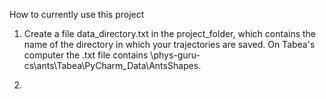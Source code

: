 How to currently use this project

1) Create a file data_directory.txt in the project_folder, which contains the name of the directory 
in which your trajectories are saved. On Tabea's computer the .txt file contains 
\\phys-guru-cs\ants\Tabea\PyCharm_Data\AntsShapes. 

2) 